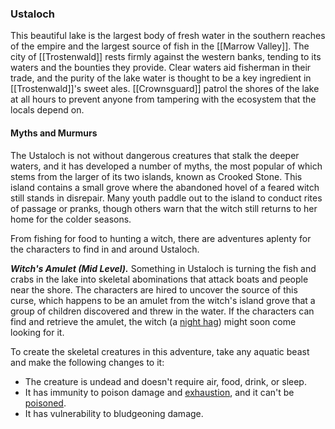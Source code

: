 ### Ustaloch

This beautiful lake is the largest body of fresh water in the southern reaches of the empire and the largest source of fish in the [[Marrow Valley]]. The city of [[Trostenwald]] rests firmly against the western banks, tending to its waters and the bounties they provide. Clear waters aid fisherman in their trade, and the purity of the lake water is thought to be a key ingredient in [[Trostenwald]]'s sweet ales. [[Crownsguard]] patrol the shores of the lake at all hours to prevent anyone from tampering with the ecosystem that the locals depend on.

#### Myths and Murmurs

The Ustaloch is not without dangerous creatures that stalk the deeper waters, and it has developed a number of myths, the most popular of which stems from the larger of its two islands, known as Crooked Stone. This island contains a small grove where the abandoned hovel of a feared witch still stands in disrepair. Many youth paddle out to the island to conduct rites of passage or pranks, though others warn that the witch still returns to her home for the colder seasons.

From fishing for food to hunting a witch, there are adventures aplenty for the characters to find in and around Ustaloch.

_**Witch's Amulet (Mid Level).**_ Something in Ustaloch is turning the fish and crabs in the lake into skeletal abominations that attack boats and people near the shore. The characters are hired to uncover the source of this curse, which happens to be an amulet from the witch's island grove that a group of children discovered and threw in the water. If the characters can find and retrieve the amulet, the witch (a [night hag](https://www.dndbeyond.com/monsters/night-hag)) might soon come looking for it.

To create the skeletal creatures in this adventure, take any aquatic beast and make the following changes to it:

-   The creature is undead and doesn't require air, food, drink, or sleep.
-   It has immunity to poison damage and [exhaustion](https://www.dndbeyond.com/compendium/rules/basic-rules/appendix-a-conditions#Exhaustion), and it can't be [poisoned](https://www.dndbeyond.com/compendium/rules/basic-rules/appendix-a-conditions#Poisoned).
-   It has vulnerability to bludgeoning damage.